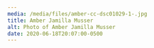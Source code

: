```yaml
---
media: /media/files/amber-cc-dsc01029-1-.jpg
title: Amber Jamilla Musser
alt: Photo of Amber Jamilla Musser
date: 2020-06-18T20:07:00-0500
---
```

